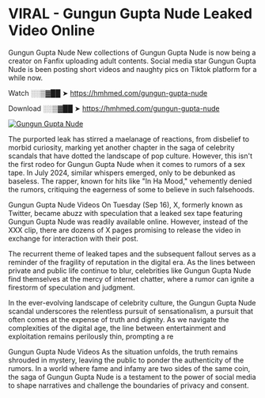 # VIRAL - Gungun Gupta Nude Leaked Video Online

Gungun Gupta Nude New collections of Gungun Gupta Nude is now being a creator on Fanfix uploading adult contents. Social media star Gungun Gupta Nude is been posting short videos and naughty pics on Tiktok platform for a while now.

Watch ░░▒▓██ ➤ https://hmhmed.com/gungun-gupta-nude

Download ░░▒▓██ ➤ https://hmhmed.com/gungun-gupta-nude

[![Gungun Gupta Nude](https://i.imgur.com/dJHk4Zq.gif)](https://hmhmed.com/gungun-gupta-nude)

The purported leak has stirred a maelanage of reactions, from disbelief to morbid curiosity, marking yet another chapter in the saga of celebrity scandals that have dotted the landscape of pop culture. However, this isn't the first rodeo for Gungun Gupta Nude when it comes to rumors of a sex tape. In July 2024, similar whispers emerged, only to be debunked as baseless. The rapper, known for hits like "In Ha Mood," vehemently denied the rumors, critiquing the eagerness of some to believe in such falsehoods.

Gungun Gupta Nude Videos
On Tuesday (Sep 16), X, formerly known as Twitter, became abuzz with speculation that a leaked sex tape featuring Gungun Gupta Nude was readily available online. However, instead of the XXX clip, there are dozens of X pages promising to release the video in exchange for interaction with their post.

The recurrent theme of leaked tapes and the subsequent fallout serves as a reminder of the fragility of reputation in the digital era. As the lines between private and public life continue to blur, celebrities like Gungun Gupta Nude find themselves at the mercy of internet chatter, where a rumor can ignite a firestorm of speculation and judgment.

In the ever-evolving landscape of celebrity culture, the Gungun Gupta Nude scandal underscores the relentless pursuit of sensationalism, a pursuit that often comes at the expense of truth and dignity. As we navigate the complexities of the digital age, the line between entertainment and exploitation remains perilously thin, prompting a re

Gungun Gupta Nude Videos
As the situation unfolds, the truth remains shrouded in mystery, leaving the public to ponder the authenticity of the rumors. In a world where fame and infamy are two sides of the same coin, the saga of Gungun Gupta Nude is a testament to the power of social media to shape narratives and challenge the boundaries of privacy and consent.